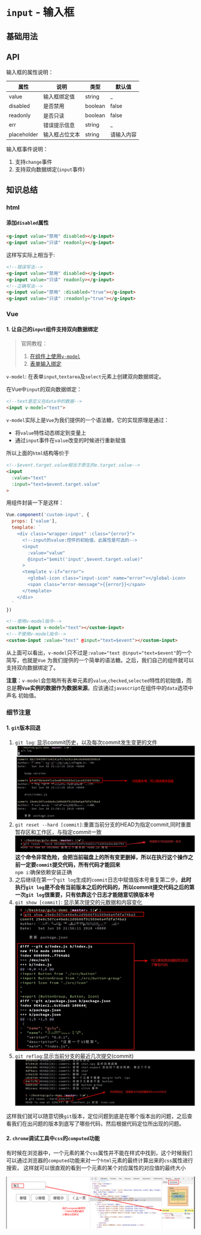 # `input` - 输入框
## 基础用法
<ClientOnly>
  <easy-input></easy-input>
</ClientOnly>

## API
输入框的属性说明：

属性|说明|类型|默认值  
---|---|---|---
value|输入框绑定值|string| _
disabled|是否禁用| boolean| false
readonly|是否只读| boolean| false
err | 错误提示信息| string | _
placeholder|输入框占位文本|string| 请输入内容

输入框事件说明：
1. 支持`change`事件
2. 支持双向数据绑定(`input`事件)

## 知识总结
### html
#### 添加`disabled`属性
```html
<g-input value="禁用" disabled></g-input>
<g-input value="只读" readonly></g-input>
```
这样写实际上相当于:
```html
<!--错误写法-->
<g-input value="禁用" disabled></g-input>
<g-input value="只读" readonly></g-input>
<!--正确写法-->
<g-input value="禁用" :disabled="true"></g-input>
<g-input value="只读" :readonly="true"></g-input>
```
### Vue
#### 1. 让自己的`input`组件支持双向数据绑定
> 官网教程：
> 1. [在组件上使用`v-model`](https://cn.vuejs.org/v2/guide/components.html#%E5%9C%A8%E7%BB%84%E4%BB%B6%E4%B8%8A%E4%BD%BF%E7%94%A8-v-model)
> 2. [表单输入绑定](https://cn.vuejs.org/v2/guide/forms.html)

`v-model`: 在表单`input`,`textarea`及`select`元素上创建双向数据绑定。

在Vue中`input`的双向数据绑定：
```html
<!--text是定义在data中的数据-->
<input v-model="text">
```
`v-model`实际上是`Vue`为我们提供的一个语法糖，它的实现原理是通过： 
* 将`value`特性动态绑定到变量上
* 通过`input`事件在`value`改变的时候进行重新赋值

所以上面的`html`结构等价于
```html
<!--$event.target.value相当于原生的e.target.value-->
<input 
  :value="text"
  :input="text=$event.target.value"  
>
```
用组件封装一下是这样：
```js
Vue.component('custom-input', {
  props: ['value'],
  template: `
    <div class="wrapper-input" :class="{error}">
      <!--input的value:控件的初始值，此属性是可选的-->
      <input
        :value="value"
        @input="$emit('input',$event.target.value)"
      >
      <template v-if="error">
        <global-icon class="input-icon" name="error"></global-icon>
        <span class="error-message">{{error}}</span>
      </template>
    </div>
  `
})
```
```html
<!--使用v-model指令-->
<custom-input v-model="text"></custom-input>
<!--不使用v-model指令-->
<custom-input :value="text" @input="text=$event"></custom-input>
```
从上面可以看出，`v-model`只不过是`:value="text @input="text=$event"`的一个简写，也就是`Vue`
为我们提供的一个简单的语法糖。之后，我们自己的组件就可以支持双向数据绑定了。

**注意**：`v-model`会忽略所有表单元素的`value`,`checked`,`selected`特性的初始值，而
总是**将`Vue`实例的数据作为数据来源**。应该通过`javascript`在组件中的`data`选项中声名
初始值。

### 细节注意
#### 1. `git`版本回退
1. `git log`: 显示commit历史，以及每次commit发生变更的文件
    ![git log](../../.vuepress/public/images/input/git-log.png)
    ![commit-history](../../.vuepress/public/images/input/commit-history.png)
2. `git reset --hard [commit]`:重置当前分支的HEAD为指定commit,同时重置暂存区和工作区，与指定commit一致
    ![git reset](../../.vuepress/public/images/input/git-reset.jpg)
   **这个命令非常危险，会把当前磁盘上的所有变更删掉，所以在执行这个操作之前一定要`commit`提交代码，所有代码才能回来**  
   `npm i`:确保依赖安装正确
3. 之后继续在第一个`git log`生成的`commit`日志中赋值版本号重复第二步。**此时执行`git log`是不会有当前版本之后的代码的，所以commit提交代码之后的第一次`git log`很重要，只有依靠这个日志才能随意切换版本号**
4. `git show [commit]`: 显示某次提交的元数据和内容变化
    ![git show](../../.vuepress/public/images/input/git-show.jpg)
5. `git reflog`:显示当前分支的最近几次提交(commit)
    ![git reflog](../../.vuepress/public/images/input/git-reflog.jpg)

这样我们就可以随意切换`git`版本，定位问题到底是在哪个版本出的问题，之后查看我们在出问题的版本到底写了哪些代码，然后根据代码定位所出现的问题。

#### 2. `chrome`调试工具中`css`的`computed`功能
有时候在浏览器中，一个元素的某个`css`属性并不能在样式中找到，这个时候我们可以通过浏览器的`computed`功能来对一个`html`元素的最终计算出来的`css`属性进行搜索，
这样就可以很直观的看到一个元素的某个对应属性的对应值的最终大小

![css-computed](../../.vuepress/public/images/input/css-computed.png)
